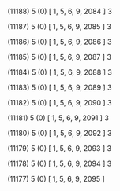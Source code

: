 (11188) 5 (0) [ 1, 5, 6, 9, 2084 ] 3 


(11187) 5 (0) [ 1, 5, 6, 9, 2085 ] 3 


(11186) 5 (0) [ 1, 5, 6, 9, 2086 ] 3 


(11185) 5 (0) [ 1, 5, 6, 9, 2087 ] 3 


(11184) 5 (0) [ 1, 5, 6, 9, 2088 ] 3 


(11183) 5 (0) [ 1, 5, 6, 9, 2089 ] 3 


(11182) 5 (0) [ 1, 5, 6, 9, 2090 ] 3 


(11181) 5 (0) [ 1, 5, 6, 9, 2091 ] 3 


(11180) 5 (0) [ 1, 5, 6, 9, 2092 ] 3 


(11179) 5 (0) [ 1, 5, 6, 9, 2093 ] 3 


(11178) 5 (0) [ 1, 5, 6, 9, 2094 ] 3 


(11177) 5 (0) [ 1, 5, 6, 9, 2095 ]  

